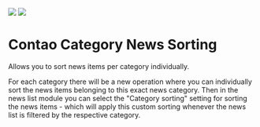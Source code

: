 [![](https://img.shields.io/packagist/v/inspiredminds/contao-category-news-sorting.svg)](https://packagist.org/packages/inspiredminds/contao-category-news-sorting)
[![](https://img.shields.io/packagist/dt/inspiredminds/contao-category-news-sorting.svg)](https://packagist.org/packages/inspiredminds/contao-category-news-sorting)

Contao Category News Sorting
============================

Allows you to sort news items per category individually.

For each category there will be a new operation where you can individually sort the news items belonging to this exact
news category. Then in the news list module you can select the "Category sorting" setting for sorting the news items -
which will apply this custom sorting whenever the news list is filtered by the respective category.

